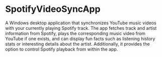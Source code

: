 # SpotifyVideoSyncApp

A Windows desktop application that synchronizes YouTube music videos with your currently playing Spotify track. The app fetches track and artist information from Spotify, plays the corresponding music video from YouTube if one exists, and can display fun facts such as listening history stats or interesting details about the artist. Additionally, it provides the option to control Spotify playback from within the app.
